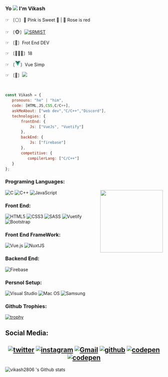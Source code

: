 ###  Yo <img src="https://media.giphy.com/media/hvRJCLFzcasrR4ia7z/giphy.gif" width="25px"> I'm Vikash

☞ 〔⚪️〕🎀 Pink is Sweet 🎀 | 🌹 Rose is red

☞ 〔🐵〕<a href="https://www.srmist.edu.in">![SRMIST](https://img.shields.io/badge/CSE%20Student-%40SRMIST-blue)</a>

☞ 〔🐼〕Frot End DEV  

☞ 〔🤾🏼‍♂️〕18 

☞ 〔<img height="18" width="18" src="https://raw.githubusercontent.com/github/explore/80688e429a7d4ef2fca1e82350fe8e3517d3494d/topics/vue/vue.png"/>〕Vue Simp

☞ 〔👀〕![](https://visitor-badge.glitch.me/badge?page_id=vikash2806.vikash2806)

<br>



 ```javascript
const Vikash = {
    pronouns: "he" | "him",
    code: [HTML,JS,CSS,C/C++],
    askMeAbout: ["web dev","C/C++","Discord"],
    technologies: {
        frontEnd: {
            Js: ["VueJs", "Vuetify"]
        },
        backEnd: {
            Js: ["firebase"]
        },
        competitive: {
           compilerLang: ["C/C++"]
    }
};
```
### Programing Languages:
![C](https://img.shields.io/badge/c-%2300599C.svg?style=for-the-badge&logo=c&logoColor=white)
![C++](https://img.shields.io/badge/c++-%2300599C.svg?style=for-the-badge&logo=c%2B%2B&logoColor=white) 
![JavaScript](https://img.shields.io/badge/javascript-%23323330.svg?style=for-the-badge&logo=javascript&logoColor=%23F7DF1E)
<a href="#"><img align="right" src="https://github.com/blackcater/blackcater/raw/main/images/banner.gif" width="200 " height="200" /></a>

### Front End:
![HTML5](https://img.shields.io/badge/html5-%23E34F26.svg?style=for-the-badge&logo=html5&logoColor=white)
![CSS3](https://img.shields.io/badge/css3-%231572B6.svg?style=for-the-badge&logo=css3&logoColor=white)
![SASS](https://img.shields.io/badge/SASS-hotpink.svg?style=for-the-badge&logo=SASS&logoColor=white)
![Vuetify](https://img.shields.io/badge/Vuetify-1867C0?style=for-the-badge&logo=vuetify&logoColor=AEDDFF)
![Bootstrap](https://img.shields.io/badge/bootstrap-%23563D7C.svg?style=for-the-badge&logo=bootstrap&logoColor=white)

### Front End FrameWork:
![Vue.js](https://img.shields.io/badge/vuejs-%2335495e.svg?style=for-the-badge&logo=vuedotjs&logoColor=%234FC08D)
![NuxtJS](https://img.shields.io/badge/Nuxt-black?style=for-the-badge&logo=nuxt.js&logoColor=white)

### Backend End:
![Firebase](https://img.shields.io/badge/firebase-%23039BE5.svg?style=for-the-badge&logo=firebase)

### Persnol Setup:
![Visual Studio](https://img.shields.io/badge/Visual%20Studio-5C2D91.svg?style=for-the-badge&logo=visual-studio&logoColor=white)
![Mac OS](https://img.shields.io/badge/mac%20os-000000?style=for-the-badge&logo=macos&logoColor=F0F0F0)
![Samsung](https://img.shields.io/badge/Samsung-%231428A0.svg?style=for-the-badge&logo=samsung&logoColor=white)
### Github Trophies:
[![trophy](https://github-profile-trophy.vercel.app/?username=vikash2806&theme=radical&row=2&column=4&margin-w=20&margin-h=15&no-bg=true)](https://github.com/ryo-ma/github-profile-trophy )   

<!-- - 🥅 2021 Goals: To learn  
-  VueJs | 
 <img height="32" width="50" src="https://raw.githubusercontent.com/github/explore/80688e429a7d4ef2fca1e82350fe8e3517d3494d/topics/mongodb/mongodb.png" /> monogoDb | <img height="32" width="50" src="https://user-images.githubusercontent.com/5307958/38454395-eba34a8a-3a90-11e8-9c95-680a7aea037f.png" />  ThreeJs
- ⚡ Crazy fact: I Love Electronics |  <img height="32" width="32" src="https://raw.githubusercontent.com/github/explore/80688e429a7d4ef2fca1e82350fe8e3517d3494d/topics/arduino/arduino.png" /> |  Play DankMemer <img height="32" width="32" src="https://dankmemer.lol/40326fed0d1bc75a2688535e70dd31be.png" /> -->

## Social Media:

 <h2 align="center">
<!--Twitter-->
   <a href="https://www.linkedin.com/in/Vikash-pr/" alt="Twitter"><img src='https://cdn.jsdelivr.net/npm/simple-icons@3.0.1/icons/twitter.svg' alt='twitter' height='40'></a>
<!--Instagram-->
   <a href=https://www.instagram.com/viki_sam_/" alt="Linkedin"><img src='https://cdn.jsdelivr.net/npm/simple-icons@3.0.1/icons/instagram.svg' alt='instagram' height='40'"></a>
<!--Gmail-->
   <a href="mailto:vikashrajendran2806@gmail.com" alt="Contact me"><img src='https://cdn.jsdelivr.net/npm/simple-icons@3.0.1/icons/gmail.svg' alt='Gmail' height='40'></a>
 <!--Github-->
   <a href="https://github.com/vikash2806" alt="Github"><img src='https://cdn.jsdelivr.net/npm/simple-icons@3.0.1/icons/github.svg' alt='github' height='40'></a>
  <!--Codepen-->
   <a href="https://codepen.io/vikash2806" alt="CodePen"><img src='https://cdn.jsdelivr.net/npm/simple-icons@3.0.1/icons/codepen.svg' alt='codepen' height='40'></a>
   <!--linkedin-->
   <a href="https://www.linkedin.com/in/vikash-pr-086b21193/" alt="Linkedin"><img src='https://cdn.jsdelivr.net/npm/simple-icons@3.0.1/icons/linkedin.svg' alt='codepen' height='40'></a>
 </h2>



<!-- [![Vikash's Top used Langs](https://github-readme-stats.vercel.app/api/top-langs/?username=vikash2806)](https://github.com/anuraghazra/github-readme-stats) -->



  <img align="left" alt="vikash2806 's Github stats" src="https://github-readme-stats.vercel.app/api?username=vikash2806&show_icons=true&count_private=true&theme=radical" />






